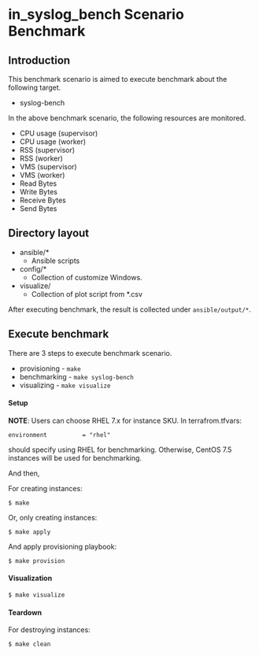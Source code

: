 # in\_syslog\_bench Scenario Benchmark

## Introduction

This benchmark scenario is aimed to execute benchmark about the following target.

* syslog-bench

In the above benchmark scenario, the following resources are monitored.

* CPU usage (supervisor)
* CPU usage (worker)
* RSS (supervisor)
* RSS (worker)
* VMS (supervisor)
* VMS (worker)
* Read Bytes
* Write Bytes
* Receive Bytes
* Send Bytes

## Directory layout

* ansible/*
  * Ansible scripts
* config/*
  * Collection of customize Windows.
* visualize/
  * Collection of plot script from *.csv

After executing benchmark, the result is collected under `ansible/output/*`.

## Execute benchmark

There are 3 steps to execute benchmark scenario.

* provisioning -  `make`
* benchmarking -  `make syslog-bench`
* visualizing - `make visualize`

#### Setup

**NOTE**: Users can choose RHEL 7.x for instance SKU.
In terrafrom.tfvars:

```
environment          = "rhel"
```

should specify using RHEL for benchmarking. Otherwise, CentOS 7.5 instances will be used for benchmarking.

And then,

For creating instances:

```
$ make
```

Or, only creating instances:

```
$ make apply
```

And apply provisioning playbook:

```
$ make provision
```

#### Visualization

```
$ make visualize
```

#### Teardown

For destroying instances:

```
$ make clean
```
